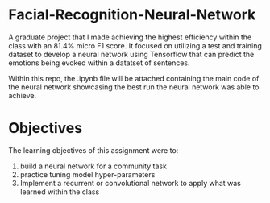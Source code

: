 # Facial-Recognition-Neural-Network
A graduate project that I made achieving the highest efficiency within the class with an 81.4% micro F1 score. It focused on utilizing a test and training dataset to develop a neural network using Tensorflow that can predict the emotions being evoked within a datatset of sentences.

Within this repo, the .ipynb file will be attached containing the main code of the neural network showcasing the best run the neural network was able to achieve.

# Objectives

The learning objectives of this assignment were to:
1. build a neural network for a community task 
2. practice tuning model hyper-parameters
3. Implement a recurrent or convolutional network to apply what was learned within the class

 